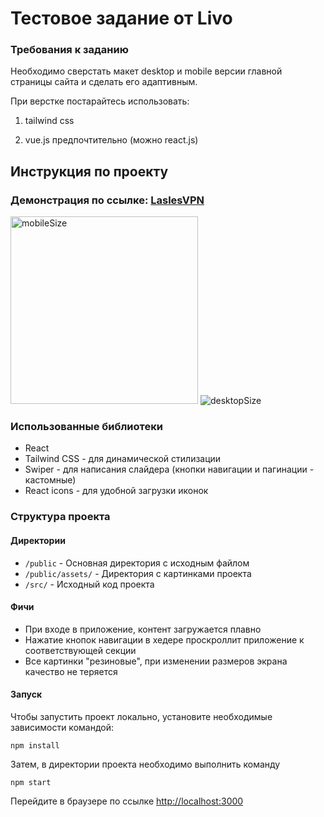 # Тестовое задание от Livo
 
### Требования к заданию
Необходимо сверстать макет desktop и mobile версии главной страницы сайта и сделать его адаптивным.

При верстке постарайтесь использовать:

1. tailwind css

2. vue.js предпочтительно (можно react.js)

## Инструкция по проекту

### Демонстрация по ссылке: [LaslesVPN](http://test-task-livo.vercel.app/)

<p>  
  <img height='300px' src='https://i.ibb.co/q13YNbz/mobile.jpg' alt='mobileSize'/>
  <img src='https://i.ibb.co/ryG48vr/desktop.jpg' alt='desktopSize'/>
</p>

### Использованные библиотеки
- React
- Tailwind CSS - для динамической стилизации
- Swiper - для написания слайдера (кнопки навигации и пагинации - кастомные)
- React icons - для удобной загрузки иконок
### Структура проекта

####  Директории
- ```/public``` - Основная директория с исходным файлом
- ```/public/assets/``` - Директория с картинками проекта
- ```/src/``` - Исходный код проекта

#### Фичи
- При входе в приложение, контент загружается плавно
- Нажатие кнопок навигации в хедере проскроллит приложение к соответствующей секции
- Все картинки "резиновые", при изменении размеров экрана качество не теряется

#### Запуск
Чтобы запустить проект локально, установите необходимые зависимости командой:

```npm install```

Затем, в директории проекта необходимо выполнить команду

```npm start```

Перейдите в браузере по ссылке [http://localhost:3000](http://localhost:3000)